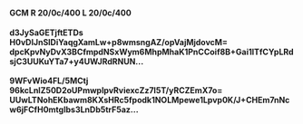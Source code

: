 #### GCM R 20/0c/400 L 20/0c/400
**d3JySaGETjftETDs**<br/>**H0vDlJnSlDiYaqgXamLw+p8wmsngAZ/opVajMjdovcM=**<br/>**dpcKpvNyDvX3BCfmpdNSxWym6MhpMhaK1PnCCoif8B+Gai1lTfCYpLRdsjC3UUKuYTa7+y4UWJRdRNUN...**<br/><br/>
**9WFvWio4FL/5MCtj**<br/>**96kcLnlZ50D2oUPmwpIpvRviexcZz7I5T/yRCZEmX7o=**<br/>**UUwLTNohEKbawm8KXsHRc5fpodk1NOLMpewe1Lpvp0K/J+CHEm7nNcw6jFCfH0mtglbs3LnDb5trF5az...**